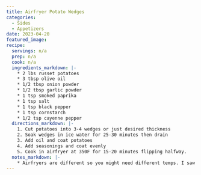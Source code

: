 ```yaml
---
title: Airfryer Potato Wedges
categories: 
  - Sides 
  - Appetizers
date: 2023-04-20
featured_image: 
recipe:
  servings: n/a
  prep: n/a
  cook: n/a
  ingredients_markdown: |-
    * 2 lbs russet potatoes
    * 3 tbsp olive oil
    * 1/2 tbsp onion powder
    * 1/2 tbsp garlic powder
    * 1 tsp smoked paprika 
    * 1 tsp salt 
    * 1 tsp black pepper 
    * 1 tsp cornstarch 
    * 1/2 tsp cayenne pepper 
  directions_markdown: |-
    1. Cut potatoes into 3-4 wedges or just desired thickness
    2. Soak wedges in ice water for 25-30 minutes then drain
    3. Add oil and coat potatoes
    4. Add seasonings and coat evenly 
    5. Cook in airfryer at 350F for 15-20 minutes flipping halfway.
  notes_markdown: |-
    * Airfryers are different so you might need different temps. I saw a comment mention 400F for 20 minutes.
---
```

